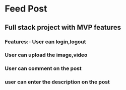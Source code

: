 # Feed Post

## Full stack project with MVP features 
###  Features:- User can login,logout
### User can upload the image,video
### User can comment on the post
### user can enter the description on the post
